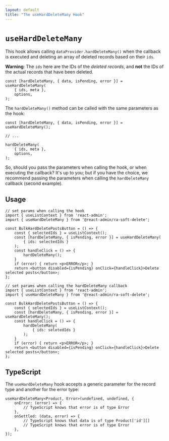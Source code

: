```yaml
---
layout: default
title: "The useHardDeleteMany Hook"
---
```


# `useHardDeleteMany`

This hook allows calling `dataProvider.hardDeleteMany()` when the callback is executed and deleting an array of deleted records based on their `ids`.

**Warning**: The `ids` here are the IDs of the *deleted records*, and **not** the IDs of the actual records that have been deleted.

```tsx
const [hardDeleteMany, { data, isPending, error }] = useHardDeleteMany(
    { ids, meta },
    options,
);
```

The `hardDeleteMany()` method can be called with the same parameters as the hook:

```tsx
const [hardDeleteMany, { data, isPending, error }] = useHardDeleteMany();

// ...

hardDeleteMany(
    { ids, meta },
    options,
);
```

So, should you pass the parameters when calling the hook, or when executing the callback? It's up to you; but if you have the choice, we recommend passing the parameters when calling the `hardDeleteMany` callback (second example).

## Usage

```tsx
// set params when calling the hook
import { useListContext } from 'react-admin';
import { useHardDeleteMany } from '@react-admin/ra-soft-delete';

const BulkHardDeletePostsButton = () => {
    const { selectedIds } = useListContext();
    const [hardDeleteMany, { isPending, error }] = useHardDeleteMany(
        { ids: selectedIds }
    );
    const handleClick = () => {
        hardDeleteMany();
    }
    if (error) { return <p>ERROR</p>; }
    return <button disabled={isPending} onClick={handleClick}>Delete selected posts</button>;
};

// set params when calling the hardDeleteMany callback
import { useListContext } from 'react-admin';
import { useHardDeleteMany } from '@react-admin/ra-soft-delete';

const BulkHardDeletePostsButton = () => {
    const { selectedIds } = useListContext();
    const [hardDeleteMany, { isPending, error }] = useHardDeleteMany();
    const handleClick = () => {
        hardDeleteMany(
            { ids: seletedIds }
        );
    }
    if (error) { return <p>ERROR</p>; }
    return <button disabled={isPending} onClick={handleClick}>Delete selected posts</button>;
};
```

## TypeScript

The `useHardDeleteMany` hook accepts a generic parameter for the record type and another for the error type:

```tsx
useHardDeleteMany<Product, Error>(undefined, undefined, {
    onError: (error) => {
        // TypeScript knows that error is of type Error
    },
    onSettled: (data, error) => {
        // TypeScript knows that data is of type Product['id'][]
        // TypeScript knows that error is of type Error
    },
});
```